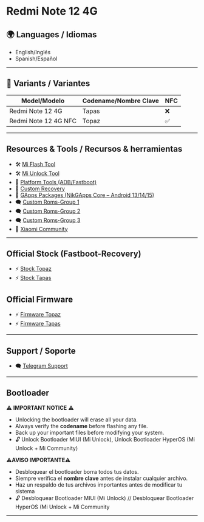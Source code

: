 # Redmi Note 12 4G

## 🌍 Languages / Idiomas
- English/Inglés
- Spanish/Español

---

## 📱 Variants / Variantes

| Model/Modelo           | Codename/Nombre Clave | NFC |
|------------------------|-----------------------|-----|
| Redmi Note 12 4G       | Tapas |  ❌ |
| Redmi Note 12 4G NFC   | Topaz |  ✅ |

---

## Resources & Tools / Recursos & herramientas

- 🛠️ [Mi Flash Tool](https://xiaomiflashtool.com)
- 🛠️ [Mi Unlock Tool](https://en.miui.com/unlock/download_en.html)
- 📁 [Platform Tools (ADB/Fastboot)](https://developer.android.com/studio/releases/platform-tools)
- 🔧 [Custom Recovery](https://github.com/CapuchinoStudio/Redmi-Note-12-4G/releases/tag/Recovery)
- 🧩 [GApps Packages (NikGApps Core – Android 13/14/15)](https://github.com/CapuchinoStudio/Redmi-Note-12-4G/releases/tag/Gapps)
- 🗨️ [Custom Roms-Group 1](https://t.me/RedmiNote124GNFC)
- 🗨️ [Custom Roms-Group 2](https://t.me/RedmiNote12Indonesia_ch)
- 🗨️ [Custom Roms-Group 3](https://t.me/RN124GTAPAS)
- 🤝 [Xiaomi Community](https://c.mi.com/global/)

---

##  Official Stock (Fastboot-Recovery)
- ⚡ [Stock Topaz](https://mifirm.net/model/topaz.ttt#global)
- ⚡ [Stock Tapas](https://mifirm.net/model/tapas.ttt#global)

## Official Firmware
- ⚡ [Firmware Topaz](https://xmfirmwareupdater.com/archive/firmware/topaz/)
- ⚡ [Firmware Tapas](https://xmfirmwareupdater.com/archive/firmware/tapas/)

---

## Support / Soporte
- 🗨️ [Telegram Support](https://t.me/RedmiNote124GNFC)
  
---

## Bootloader

⚠️ **IMPORTANT NOTICE** ⚠️

- Unlocking the bootloader will erase all your data.
- Always verify the **codename** before flashing any file.
- Back up your important files before modifying your system.
- 🔓 Unlock Bootloader MIUI (Mi Unlock), Unlock Bootloader HyperOS (Mi Unlock + Mi Community)

⚠️**AVISO IMPORTANTE**⚠️
- Desbloquear el bootloader borra todos tus datos.
- Siempre verifica el **nombre clave** antes de instalar cualquier archivo.
- Haz un respaldo de tus archivos importantes antes de modificar tu sistema
- 🔓 Desbloquear Bootloader MIUI (Mi Unlock) // Desbloquear Bootloader HyperOS (Mi Unlock + Mi Community

---


